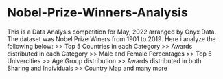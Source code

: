 # Nobel-Prize-Winners-Analysis
This is a Data Analysis competition for May, 2022 arranged by Onyx Data. The dataset was Nobel Prize Winers from 1901 to 2019. Here i analyze the following below:  >> Top 5 Countries in each Category >> Awards distributed in each Category >> Male and Female Percentages >> Top 5 Univercities >> Age Group distribution >> Awards distributed in both Sharing and Individuals >> Country Map and many more
